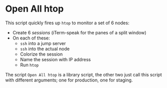 Open All htop
=============

This script quickly fires up `htop` to monitor a set of 6 nodes:

* Create 6 _sessions_ (iTerm-speak for the panes of a split window)
* On each of these:
  * `ssh` into a jump server
  * `ssh` into the actual node
  * Colorize the session
  * Name the session with IP address
  * Run `htop`

The script `Open All htop` is a library script, the other two
just call this script with different arguments; one for
production, one for staging.
